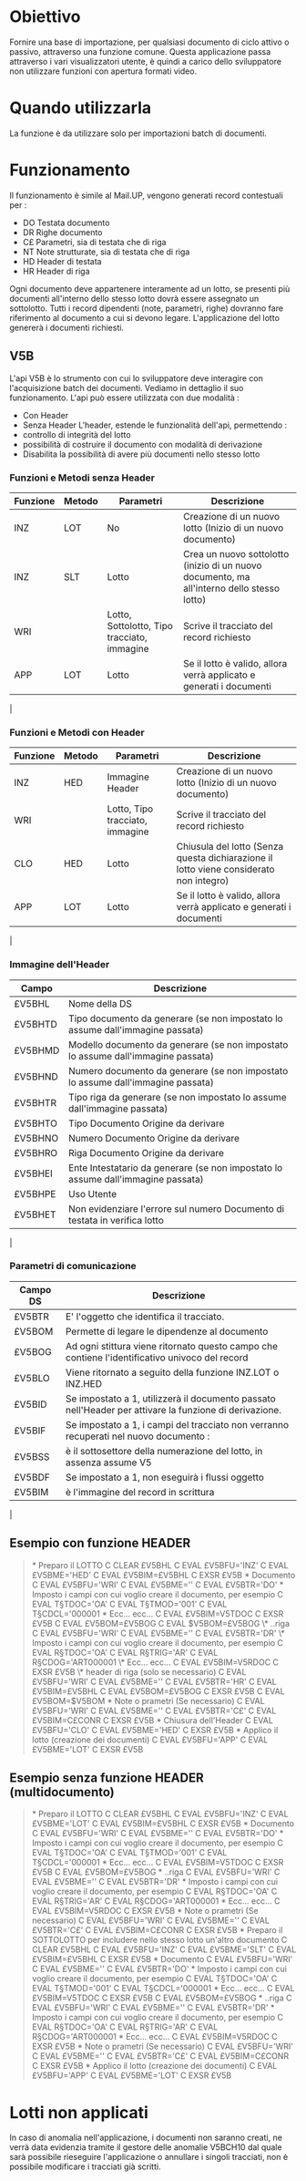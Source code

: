 # Obiettivo
Fornire una base di importazione, per qualsiasi documento di ciclo attivo o passivo, attraverso una funzione comune.
Questa applicazione passa attraverso i vari visualizzatori utente, è quindi a carico dello sviluppatore non utilizzare funzioni con apertura formati video.

# Quando utilizzarla
La funzione è da utilizzare solo per importazioni batch di documenti.

# Funzionamento
Il funzionamento è simile al Mail.UP, vengono generati record contestuali per : 

- DO Testata documento
- DR Righe   documento
- C£ Parametri, sia di testata che di riga
- NT Note strutturate, sia di testata che di riga
- HD Header di testata
- HR Header di riga

Ogni documento deve appartenere interamente ad un lotto, se presenti più documenti all'interno dello stesso lotto dovrà essere assegnato un sottolotto.
Tutti i record dipendenti (note, parametri, righe) dovranno fare riferimento al documento a cui si devono legare.
L'applicazione del lotto genererà i documenti richiesti.

## V5B
L'api V5B è lo strumento con cui lo sviluppatore deve interagire con l'acquisizione batch dei documenti. Vediamo in dettaglio il suo funzionamento.
L'api può essere utilizzata con due modalità : 
- Con Header
- Senza Header
L'header, estende le funzionalità dell'api, permettendo : 
- controllo di integrità del lotto
- possibilità di costruire il documento con modalità di derivazione
- Disabilita la possibilità di avere più documenti nello stesso lotto

### Funzioni e Metodi senza Header

| Funzione | Metodo | Parametri |Descrizione |
| ---|----|----|----|
| INZ | LOT | No | Creazione di un nuovo lotto (Inizio di un nuovo documento) |
| INZ | SLT | Lotto | Crea un nuovo sottolotto (inizio di un nuovo documento, ma all'interno dello stesso lotto) |
| WRI | | Lotto, Sottolotto, Tipo tracciato, immagine | Scrive il tracciato del record richiesto |
| APP | LOT | Lotto | Se il lotto è valido, allora verrà applicato e generati i documenti |
| 


### Funzioni e Metodi con Header

| Funzione | Metodo | Parametri |Descrizione |
| ---|----|----|----|
| INZ |HED | Immagine Header | Creazione di un nuovo lotto (Inizio di un nuovo documento) |
| WRI | | Lotto, Tipo tracciato, immagine | Scrive il tracciato del record richiesto |
| CLO |HED | Lotto | Chiusula del lotto (Senza questa dichiarazione il lotto viene considerato non integro) |
| APP | LOT | Lotto | Se il lotto è valido, allora verrà applicato e generati i documenti |
| 


### Immagine dell'Header

|   Campo   | Descrizione |
| ---|----|
|   £V5BHL  | Nome della DS |
|   £V5BHTD | Tipo documento da generare (se non impostato lo assume dall'immagine passata) |
|   £V5BHMD | Modello documento da generare (se non impostato lo assume dall'immagine passata) |
|   £V5BHND | Numero documento da generare (se non impostato lo assume dall'immagine passata) |
|   £V5BHTR | Tipo riga da generare (se non impostato lo assume dall'immagine passata) |
|   £V5BHTO | Tipo Documento Origine da derivare |
|   £V5BHNO |  Numero Documento Origine da derivare |
|   £V5BHRO | Riga Documento Origine da derivare |
|   £V5BHEI | Ente Intestatario da generare (se non impostato lo assume dall'immagine passata) |
|   £V5BHPE | Uso Utente |
|   £V5BHET | Non evidenziare l'errore sul numero Documento di testata in verifica lotto |
| 


### Parametri di comunicazione

|   Campo DS  | Descrizione |
| ---|----|
|   £V5BTR   | E' l'oggetto che identifica il tracciato. |
|   £V5BOM   | Permette di legare le dipendenze al documento |
|   £V5BOG   | Ad ogni stittura viene ritornato questo campo che contiene l'identificativo univoco del record |
|   £V5BLO   | Viene ritornato a seguito della funzione INZ.LOT o INZ.HED |
|   £V5BID   |  Se impostato a 1, utilizzerà il documento passato nell'Header per attivare la funzione di derivazione. |
|   £V5BIF   | Se impostato a 1, i campi del tracciato non verranno recuperati nel nuovo documento :  |
|   £V5BSS   | è il sottosettore della numerazione del lotto, in assenza assume V5 |
|   £V5BDF   | Se impostato a 1, non eseguirà i flussi oggetto |
|   £V5BIM   | è l'immagine del record in scrittura |
| 


## Esempio con funzione HEADER
> \* Preparo il LOTTO
C                   CLEAR                   £V5BHL
C                   EVAL      £V5BFU='INZ'
C                   EVAL      £V5BME='HED'
C                   EVAL      £V5BIM=£V5BHL
C                   EXSR      £V5B
 \* Documento
C                   EVAL      £V5BFU='WRI'
C                   EVAL      £V5BME=''
C                   EVAL      £V5BTR='DO'
\* Imposto i campi con cui voglio creare il documento, per esempio
C                   EVAL      T§TDOC='OA'
C                   EVAL      T§TMOD='001'
C                   EVAL      T§CDCL='000001
\* Ecc... ecc...
C                   EVAL      £V5BIM=V5TDOC
C                   EXSR      £V5B
C                   EVAL      £V5BOM=£V5BOG
C                   EVAL      $V5BOM=£V5BOG
 \* ..riga
C                   EVAL      £V5BFU='WRI'
C                   EVAL      £V5BME=''
C                   EVAL      £V5BTR='DR'
\* Imposto i campi con cui voglio creare il documento, per esempio
C                   EVAL      R§TDOC='OA'
C                   EVAL      R§TRIG='AR'
C                   EVAL      R§CDOG='ART000001
\* Ecc... ecc...
C                   EVAL      £V5BIM=V5RDOC
C                   EXSR      £V5B
\* header di riga (solo se necessario)
C                   EVAL      £V5BFU='WRI'
C                   EVAL      £V5BME=''
C                   EVAL      £V5BTR='HR'
C                   EVAL      £V5BIM=£V5BHL
C                   EVAL      £V5BOM=£V5BOG
C                   EXSR      £V5B
C                   EVAL      £V5BOM=$V5BOM
\* Note o prametri (Se necessario)
C                   EVAL      £V5BFU='WRI'
C                   EVAL      £V5BME=''
C                   EVAL      £V5BTR='C£'
C                   EVAL      £V5BIM=C£CONR
C                   EXSR      £V5B
\* Chiusura dell'Header
C                   EVAL      £V5BFU='CLO'
C                   EVAL      £V5BME='HED'
C                   EXSR      £V5B
\* Applico il lotto (creazione dei documenti)
C                   EVAL      £V5BFU='APP'
C                   EVAL      £V5BME='LOT'
C                   EXSR      £V5B


## Esempio senza funzione HEADER (multidocumento)
> \* Preparo il LOTTO
C                   CLEAR                   £V5BHL
C                   EVAL      £V5BFU='INZ'
C                   EVAL      £V5BME='LOT'
C                   EVAL      £V5BIM=£V5BHL
C                   EXSR      £V5B
 \* Documento
C                   EVAL      £V5BFU='WRI'
C                   EVAL      £V5BME=''
C                   EVAL      £V5BTR='DO'
\* Imposto i campi con cui voglio creare il documento, per esempio
C                   EVAL      T§TDOC='OA'
C                   EVAL      T§TMOD='001'
C                   EVAL      T§CDCL='000001
\* Ecc... ecc...
C                   EVAL      £V5BIM=V5TDOC
C                   EXSR      £V5B
C                   EVAL      £V5BOM=£V5BOG
 \* ..riga
C                   EVAL      £V5BFU='WRI'
C                   EVAL      £V5BME=''
C                   EVAL      £V5BTR='DR'
\* Imposto i campi con cui voglio creare il documento, per esempio
C                   EVAL      R§TDOC='OA'
C                   EVAL      R§TRIG='AR'
C                   EVAL      R§CDOG='ART000001
\* Ecc... ecc...
C                   EVAL      £V5BIM=V5RDOC
C                   EXSR      £V5B
\* Note o prametri (Se necessario)
C                   EVAL      £V5BFU='WRI'
C                   EVAL      £V5BME=''
C                   EVAL      £V5BTR='C£'
C                   EVAL      £V5BIM=C£CONR
C                   EXSR      £V5B
 \* Preparo il SOTTOLOTTO per includere nello stesso lotto un'altro documento
C                   CLEAR                   £V5BHL
C                   EVAL      £V5BFU='INZ'
C                   EVAL      £V5BME='SLT'
C                   EVAL      £V5BIM=£V5BHL
C                   EXSR      £V5B
 \* Documento
C                   EVAL      £V5BFU='WRI'
C                   EVAL      £V5BME=''
C                   EVAL      £V5BTR='DO'
\* Imposto i campi con cui voglio creare il documento, per esempio
C                   EVAL      T§TDOC='OA'
C                   EVAL      T§TMOD='001'
C                   EVAL      T§CDCL='000001
\* Ecc... ecc...
C                   EVAL      £V5BIM=V5TDOC
C                   EXSR      £V5B
C                   EVAL      £V5BOM=£V5BOG
 \* ..riga
C                   EVAL      £V5BFU='WRI'
C                   EVAL      £V5BME=''
C                   EVAL      £V5BTR='DR'
\* Imposto i campi con cui voglio creare il documento, per esempio
C                   EVAL      R§TDOC='OA'
C                   EVAL      R§TRIG='AR'
C                   EVAL      R§CDOG='ART000001
\* Ecc... ecc...
C                   EVAL      £V5BIM=V5RDOC
C                   EXSR      £V5B
\* Note o prametri (Se necessario)
C                   EVAL      £V5BFU='WRI'
C                   EVAL      £V5BME=''
C                   EVAL      £V5BTR='C£'
C                   EVAL      £V5BIM=C£CONR
C                   EXSR      £V5B
\* Applico il lotto (creazione dei documenti)
C                   EVAL      £V5BFU='APP'
C                   EVAL      £V5BME='LOT'
C                   EXSR      £V5B


# Lotti non applicati
In caso di anomalia nell'applicazione, i documenti non saranno creati, ne verrà data evidenzia tramite il gestore delle anomalie V5BCH10 dal quale sarà possibile rieseguire l'applicazione o annullare i singoli tracciati, non è possibile modificare i tracciati già scritti.
